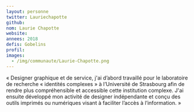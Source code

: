 ```yaml
---
layout: personne
twitter: Lauriechapotte
github: 
nom: Laurie Chapotte
website:
annees: 2018
defis: Gobelins
profil: 
images:
  - /img/communaute/Laurie-Chapotte.png
---
```


« Designer graphique et de service, j'ai d’abord travaillé
pour le laboratoire de recherche « identités complexes » à
l’Université de Strasbourg afin de rendre plus compréhensible et
accessible cette institution complexe. J'ai ensuite développé mon
activité de designer indépendante et conçu des outils imprimés ou
numériques visant à faciliter l’accès à l’information. »
